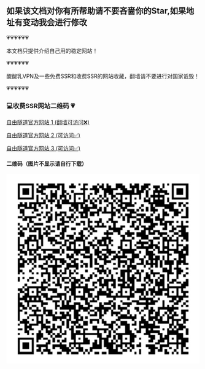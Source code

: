 
如果该文档对你有所帮助请不要吝啬你的Star,如果地址有变动我会进行修改
---
💗💗💗💗💗💗
 
本文档只提供介绍自己用的稳定网站！

💗💗💗💗💗💗

酸酸乳VPN及一些免费SSR和收费SSR的网站收藏，翻墙请不要进行对国家诋毁！

💗💗💗💗💗💗

### 💻收费SSR网站二维码 💗
[自由隧道官方网站 1 (翻墙可访问❌)](http://ssr-tunnel.com)

[自由隧道官方网站 2 (可访问✅)](http://x-tunnel.com)

[自由隧道官方网站 3 (可访问✅)](http://go-tunnel.com)

#### 二维码（图片不显示请自行下载）
![图片](gogo.png)





